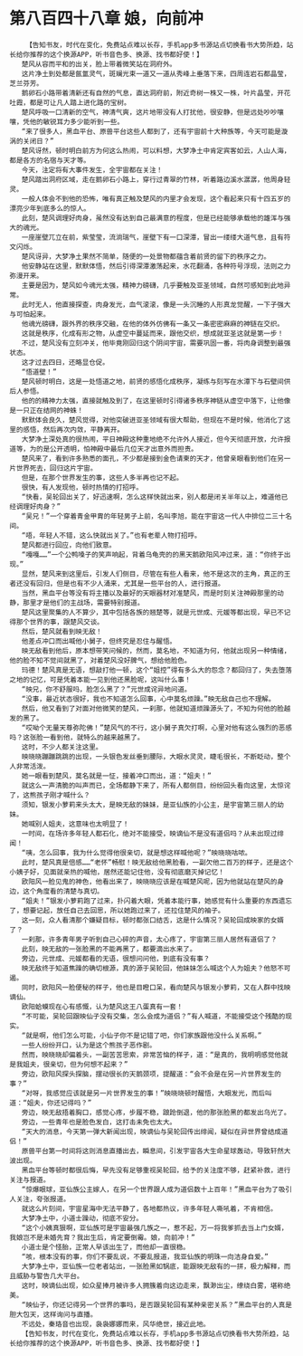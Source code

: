 # 第八百四十八章 娘，向前冲
        【告知书友，时代在变化，免费站点难以长存，手机app多书源站点切换看书大势所趋，站长给你推荐的这个换源APP，听书音色多、换源、找书都好使！】
       楚风从容而平和的出关，脸上带着微笑站在洞府外。
       这片净土到处都是氤氲灵气，斑斓光束一道又一道从秀峰上垂落下来，四周连岩石都晶莹，芝兰芬芳。
       鹅卵石小路带着清新还有自然的气息，直达洞府前，附近奇树一株又一株，叶片晶莹，开花吐霞，都是可让凡人踏上进化路的宝树。
       楚风呼吸一口清新的空气，神清气爽，这片地带没有人打扰他，很安静，但是远处吵吵嚷嚷，凭他的敏锐耳力多少能听到一些。
       “来了很多人，黑血平台、原兽平台这些人都到了，还有宇宙前十大种族等，今天可能是漩涡的关闭日？”
       楚风讶然，顿时明白前方为何这么热闹，可以料想，大梦净土中肯定宾客如云，人山人海，都是各方的名宿与天才等。
       今天，注定将有大事件发生，全宇宙都在关注！
       楚风踏出洞府区域，走在鹅卵石小路上，穿行过青翠的竹林，听着路边溪水潺潺，他周身轻灵。
       一般人体会不到他的恐怖，唯有真正触及楚风的内里才会发现，这个看起来只有十四五岁的漂亮少年到底多么的惊人。
       此刻，楚风调理好肉身，虽然没有达到自己最满意的程度，但是已经能够承载他的雄浑与强大的魂光。
       一座崖壁兀立在前，紫莹莹，流淌瑞气，崖壁下有一口深潭，冒出一缕缕大道气息，且有符文闪烁。
       楚风讶异，大梦净土果然不简单，随便的一处景物都蕴含着前贤的留下的秩序之力。
       他安静站在这里，默默体悟，然后引得深潭激荡起来，水花翻涌，各种符号浮现，法则之力弥漫开来。
       主要是因为，楚风如今魂光太强，精神力磅礴，几乎要触及亚圣领域，自然可感知到此地异常。
       此时无人，他直接探查，肉身发光，血气滚滚，像是一头沉睡的人形真龙觉醒，一下子强大与可怕起来。
       他魂光磅礴，跟外界的秩序交融，在他的体外仿佛有一条又一条密密麻麻的神链在交织。
       这就是秩序，化成有形之物，从虚空中蔓延而来，跟他交织，想成就亚圣这就是第一步！
       不过，楚风没有立刻冲关，他毕竟刚回归这个阴间宇宙，需要巩固一番，将肉身调整到最强状态。
       这才过去四日，还略显仓促。
       “悟道壁！”
       楚风顿时明白，这是一处悟道之地，前贤的感悟化成秩序，凝练与刻写在水潭下与石壁间供后人参悟。
       他的的精神力太强，直接就触及到了，在这里顿时引得诸多秩序神链从虚空中落下，让他像是一只正在结网的神蛛！
       默默体会良久，楚风觉得，对他突破进亚圣领域有很大帮助，但现在不是时候，他消化了这里的感悟，然后再次内敛，平静离开。
       大梦净土深处真的很热闹，平日神殿这种重地绝不允许外人接近，但今天彻底开放，允许报道等，为的是公开透明，怕神殿中最后几位天才出意外而担责。
       楚风来了，看到许多熟悉的面孔，不少都是接到金色请柬的天才，他曾亲眼看到他们在另一片世界死去，回归这片宇宙。
       但是，在那个世界发生的事，这些人多半再也记不起。
       很快，有人发现他，顿时热情的打招呼。
       “快看，吴轮回出关了，好迅速啊，怎么这样快就出来，别人都是闭关半年以上，难道他已经调理好肉身？”
       “吴兄！”一个穿着青金甲胄的年轻男子上前，名叫李旭，能在宇宙这一代人中排位二三十名间。
       “唔，年轻人不错，这么快就出关了。”也有老辈人物打招呼。
       楚风都进行回应，向他们致意。
       “嘎嘎……”一个公鸭嗓子的笑声响起，背着乌龟壳的的黑天鹅欧阳风冲过来，道：“你终于出现。”
       显然，楚风来到这里后，引发人们侧目，尽管在有些人看来，他不是这次的主角，真正的王者还没有回归，但是也有不少人涌来，尤其是一些平台的人，进行报道。
       当然，黑血平台等没有将主播以及最好的天眼器材对准楚风，而是时刻关注神殿那里的动静，那里才是他们的主战场，需要特别报道。
       楚风这里聚集的人不算少，其中包括各族的翘楚等，就是元世成、元媛等都出现，早已不记得那个世界的事，跟楚风交谈。
       然后，楚风就看到映无敌！
       他差点冲口而出喊他小舅子，但终究是忍住与醒悟。
       映无敌看到他后，原本想带笑问候的，然而，莫名地，不知道为何，他就出现另一种情绪，他的脸不知不觉间就黑了，对着楚风没好脾气，想给他脸色。
       玛德！楚风真是无语，想敲打他一顿，这个“姐控”得有多么大的怨念？都回归了，失去堕落之地的记忆，可是凭着本能一见到他还黑脸呢，这叫什么事！
       “映兄，你不舒服吗，脸怎么黑了？”元世成诧异地问道。
       “没事，最近状态很好，我也不知道怎么回事，心中莫名烦躁。”映无敌自己也不理解。
       然后，他又看到了对面对他微笑的楚风，一刹那，他就知道烦躁源头了，不知为何他的脸越发的黑了。
       “哎呦个无量天尊弥陀佛！”楚风气的不行，这小舅子真欠打啊，心里对他有这么强烈的恶感吗？这张脸一看到他，就特么的越来越黑了。
       这时，不少人都关注这里。
       映晓晓蹦蹦跳跳的出现，一头银色发丝垂到腰际，大眼水灵灵，睫毛很长，不断眨动，整个人非常活泼。
       她一眼看到楚风，莫名就是一怔，接着冲口而出，道：“姐夫！”
       就这么一声清脆的叫声而已，全场都静下来了，所有人都侧目，纷纷回头看向这里，太惊诧了，这熊孩子刚才喊什么？
       须知，银发小萝莉来头太大，是映无敌的妹妹，是亚仙族的小公主，是宇宙第三丽人的幼妹。
       她喊别人姐夫，这意味也太明显了！
       一时间，在场许多年轻人都石化，绝对不能接受，映谪仙不是没有道侣吗？从未出现过绯闻！
       “咦，怎么回事，我为什么觉得他很亲切，就是想这样喊他呢？”映晓晓咕哝。
       此时，楚风真是倍感……“老怀”畅慰！映无敌给他黑脸看，一副欠他二百万的样子，还是这个小姨子好，见面就亲热的喊他，居然还能记住他，没有彻底磨灭掉记忆！
       欧阳风一脸见鬼的神色，他看出来了，映晓晓应该是在喊楚风呢，因为他就站在楚风的身边，这个角度看的清楚与真切。
       “姐夫！”银发小萝莉跑了过来，扑闪着大眼，凭着本能行事，她感觉有什么重要的东西遗忘了，想要记起，放任自己去回思，所以她跑过来了，还拉住楚风的袖子。
       这一刻，众人看清那个嫌疑目标，顿时都张口结舌，这是什么情况？吴轮回成映家的女婿了？
       一刹那，许多青年男子听到自己心碎的声音，太心疼了，宇宙第三丽人居然有道侣了？
       此刻，映无敌的一张脸黑的不能再黑了，都要滴出水来了。
       旁边，元世成、元媛都看的无语，很想问问他，到底有没有事？
       映无敌终于知道焦躁的确切根源，真的源于吴轮回，他妹妹怎么喊这个人为姐夫？他怒不可遏。
       同时，欧阳风一脸便秘的样子，他也是目瞪口呆，看向楚风与银发小萝莉，又在人群中找映谪仙。
       欧阳蛤蟆现在心有感慨，认为楚风这王八蛋真有一套！
       “不可能，吴轮回跟映仙子没有交集，怎么会成为道侣？”有人喊道，不能接受这个残酷的现实。
       “就是啊，他们怎么可能，小仙子你不是记错了吧，你们家族跟他没什么关系啊。”
       一些人纷纷开口，认为是这个熊孩子恶作剧。
       然而，映晓晓却偏着头，一副苦苦思索，非常苦恼的样子，道：“是真的，我明明感觉他就是我姐夫，很亲切，但为何想不起来？”
       旁边，欧阳风探头探脑，摆动很长的天鹅颈项，提醒道：“会不会是在另一片世界发生的事？”
       “对呀，我感觉应该就是另一片世界发生的事！”映晓晓顿时醒悟，大眼发光，而后叫道：“姐夫，你还记得吗？”
       旁边，映无敌捂着胸口，感觉心疼，步履不稳，踉跄倒退，他的那张脸黑的都发出乌光了。
       旁边，一些青年也是脸色发白，这打击未免也太大。
       “天大的消息，今天第一弹大新闻出现，映谪仙与吴轮回传出绯闻，疑似在异世界曾结成道侣！”
       原兽平台第一时间将这则消息直播出去，瞬息间，引发宇宙各大生命星球轰动，导致轩然大波出现。
       黑血平台等顿时都很后悔，早先没有足够重视吴轮回，给予的关注度不够，赶紧补救，进行关注与报道。
       “惊爆眼球，亚仙族公主嫁人，在另一个世界跟人成为道侣数十上百年！”黑血平台为了吸引人关注，夸张报道。
       就这么片刻间，宇宙星海中无法平静了，各地都热议，许多年轻人嘶吼着，不肯相信。
       大梦净土中，小道士躁动，彻底不安分。
       “这个小姨真狠啊，亚仙族可是宇宙最强几族之一，惹不起，万一将我爹抓去当上门女婿，我娘岂不是未婚先育？我出生后，肯定要倒霉。娘，向前冲！”
       小道士是个怪胎，正常人早该出生了，而他却一直很稳。
       “咳，根本没有的事，你们不要乱说，不要乱报道，我亚仙族的明珠一向洁身自爱。”
       大梦净土中，亚仙族一位老者站出，一张脸黑如锅底，能跟映无敌有的一拼，极力解释，而且威胁与警告几大平台。
       这时，映谪仙出现，如众星捧月被许多人拥簇着向这边走来，飘渺出尘，缭绕白雾，堪称绝美。
       “映仙子，你还记得另一个世界的事吗，是否跟吴轮回有某种亲密关系？”黑血平台的人真是胆大包天，这样询问与直播。
       不远处，秦珞音也出现，袅袅娜娜而来，风华绝世，接近此地。
       【告知书友，时代在变化，免费站点难以长存，手机app多书源站点切换看书大势所趋，站长给你推荐的这个换源APP，听书音色多、换源、找书都好使！】